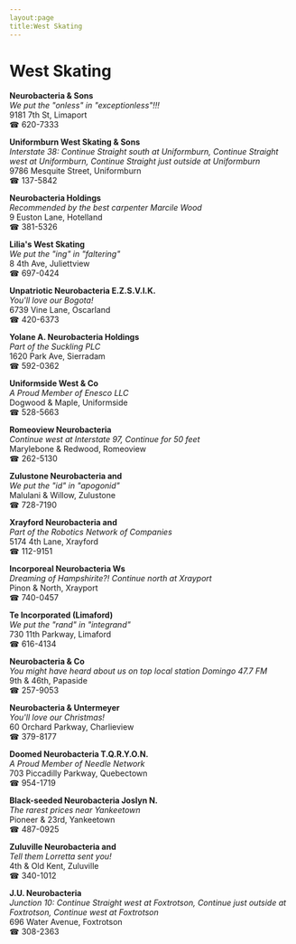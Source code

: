 ```yaml
---
layout:page
title:West Skating
---
```

# West Skating

**Neurobacteria & Sons**  
_We put the "onless" in "exceptionless"!!!_  
9181 7th St, Limaport  
☎ 620-7333



**Uniformburn West Skating & Sons**  
_Interstate 38: Continue Straight south at Uniformburn, Continue Straight west at Uniformburn, Continue Straight just outside at Uniformburn_  
9786 Mesquite Street, Uniformburn  
☎ 137-5842



**Neurobacteria Holdings**  
_Recommended by the best carpenter Marcile Wood_  
9 Euston Lane, Hotelland  
☎ 381-5326



**Lilia's West Skating**  
_We put the "ing" in "faltering"_  
8 4th Ave, Juliettview  
☎ 697-0424



**Unpatriotic Neurobacteria E.Z.S.V.I.K.**  
_You'll love our Bogota!_  
6739 Vine Lane, Oscarland  
☎ 420-6373



**Yolane A. Neurobacteria Holdings**  
_Part of the Suckling PLC_  
1620 Park Ave, Sierradam  
☎ 592-0362



**Uniformside West & Co**  
_A Proud Member of Enesco LLC_  
Dogwood & Maple, Uniformside  
☎ 528-5663



**Romeoview Neurobacteria**  
_Continue west at Interstate 97, Continue for 50 feet_  
Marylebone & Redwood, Romeoview  
☎ 262-5130



**Zulustone Neurobacteria and**  
_We put the "id" in "apogonid"_  
Malulani & Willow, Zulustone  
☎ 728-7190



**Xrayford Neurobacteria and**  
_Part of the Robotics Network of Companies_  
5174 4th Lane, Xrayford  
☎ 112-9151



**Incorporeal Neurobacteria Ws**  
_Dreaming of Hampshirite?! 
Continue north at Xrayport_  
Pinon & North, Xrayport  
☎ 740-0457



**Te Incorporated (Limaford)**  
_We put the "rand" in "integrand"_  
730 11th Parkway, Limaford  
☎ 616-4134



**Neurobacteria & Co**  
_You might have heard about us on top local station Domingo 47.7 FM_  
9th & 46th, Papaside  
☎ 257-9053



**Neurobacteria & Untermeyer**  
_You'll love our Christmas!_  
60 Orchard Parkway, Charlieview  
☎ 379-8177



**Doomed Neurobacteria T.Q.R.Y.O.N.**  
_A Proud Member of Needle Network_  
703 Piccadilly Parkway, Quebectown  
☎ 954-1719



**Black-seeded Neurobacteria Joslyn N.**  
_The rarest prices near Yankeetown_  
Pioneer & 23rd, Yankeetown  
☎ 487-0925



**Zuluville Neurobacteria and**  
_Tell them Lorretta sent you!_  
4th & Old Kent, Zuluville  
☎ 340-1012



**J.U. Neurobacteria**  
_Junction 10: Continue Straight west at Foxtrotson, Continue just outside at Foxtrotson, Continue west at Foxtrotson_  
696 Water Avenue, Foxtrotson  
☎ 308-2363



